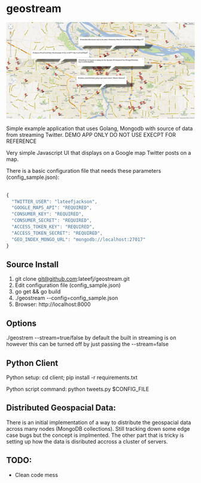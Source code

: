 geostream
=========

![Image](screenshot.png?raw=true)

Simple example application that uses Golang, Mongodb with source of data from streaming Twitter. DEMO APP ONLY DO NOT USE EXECPT FOR REFERENCE

Very simple Javascript UI that displays on a Google map Twitter posts on a map.

There is a basic configuration file that needs these parameters (config_sample.json):

```javascript

{
  "TWITTER_USER": "lateefjackson",
  "GOOGLE_MAPS_API": "REQUIRED",
  "CONSUMER_KEY": "REQUIRED",
  "CONSUMER_SECRET": "REQUIRED",
  "ACCESS_TOKEN_KEY": "REQUIRED",
  "ACCESS_TOKEN_SECRET": "REQUIRED",
  "GEO_INDEX_MONGO_URL": "mongodb://localhost:27017"
}
```


Source Install
--------------
1. git clone git@github.com:lateefj/geostream.git
2. Edit configuration file (config_sample.json)
3. go get && go build
4. ./geostream --config=config_sample.json
5. Browser: http://localhost:8000

Options
-------
./geostrem --stream=true/false by default the built in streaming is on however this can be turned off by just passing the --stream=false

Python Client
-------------

Python setup: cd client; pip install -r requirements.txt

Python script command: python tweets.py $CONFIG_FILE

Distributed Geospacial Data:
----------------------------
There is an initial implementation of a way to distribute the geospacial data across many nodes (MongoDB collections). Still tracking down some edge case bugs but the concept is implmented. The other part that is tricky is setting up how the data is disributed accross a cluster of servers.


TODO:
-----
 * Clean code mess

